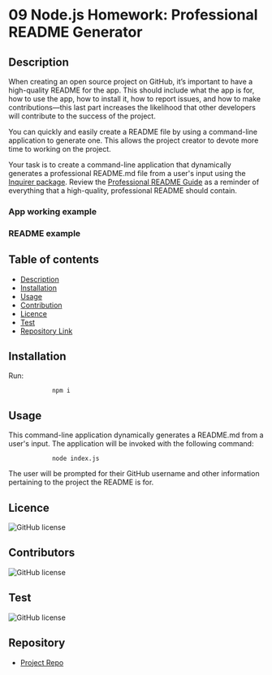 # 09 Node.js Homework: Professional README Generator

## Description

When creating an open source project on GitHub, it’s important to have a high-quality README for the app. This should include what the app is for, how to use the app, how to install it, how to report issues, and how to make contributions&mdash;this last part increases the likelihood that other developers will contribute to the success of the project. 

You can quickly and easily create a README file by using a command-line application to generate one. This allows the project creator to devote more time to working on the project.

Your task is to create a command-line application that dynamically generates a professional README.md file from a user's input using the [Inquirer package](https://www.npmjs.com/package/inquirer). Review the [Professional README Guide](https://coding-boot-camp.github.io/full-stack/github/professional-readme-guide) as a reminder of everything that a high-quality, professional README should contain. 

### App working example

<!-- ![Git](videoready.gif)    
[Video Link](https://drive.google.com/file/d/1nNz5NEiKEH_f_0llYsby7UFJJU1yaZQZ/view?usp=sharing)
 -->

### README example

<!-- ![Foto1](foto1.png)   
![Foto2](foto2.png)
![Foto3](foto3.png) ![Foto4](foto4.png) -->


## Table of contents

- [Description](#Description)
- [Installation](#Installation)
- [Usage](#Usage)
- [Contribution](#contibution)
- [Licence](#Licence)
- [Test](#Test)
- [Repository Link](#Repository)


## Installation
Run:

                npm i

## Usage

This command-line application dynamically generates a README.md from a user's input. The application will be invoked with the following command:

                node index.js

The user will be prompted for their GitHub username and other information pertaining to the project the README is for.

## Licence

![GitHub license](https://img.shields.io/badge/license-MIT-blue.svg)

## Contributors

![GitHub license](https://img.shields.io/badge/made%20by-Maria%20Cardona-brightgreen)


## Test

![GitHub license](https://img.shields.io/badge/test-100%25-success)


## Repository

- [Project Repo](https://github.com/mechas8703/09-Node.js-Professional-README-Generator)